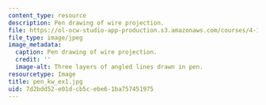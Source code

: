 ```yaml
---
content_type: resource
description: Pen drawing of wire projection.
file: https://ol-ocw-studio-app-production.s3.amazonaws.com/courses/4-111-introduction-to-architecture-environmental-design-spring-2014/7d2bdd52e01dcb5cebe61ba757451975_pen_kw_ex1.jpg
file_type: image/jpeg
image_metadata:
  caption: Pen drawing of wire projection.
  credit: ''
  image-alt: Three layers of angled lines drawn in pen.
resourcetype: Image
title: pen_kw_ex1.jpg
uid: 7d2bdd52-e01d-cb5c-ebe6-1ba757451975
---
```

